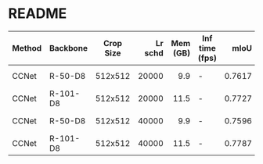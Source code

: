 # README
| Method | Backbone | Crop Size | Lr schd | Mem (GB) | Inf time (fps) |  mIoU  | mIoU(multi scale) |                                                                                                                                                                                        download                                                                                                                                                                                        |
|--------|----------|-----------|--------:|---------:|----------------|-------:|-------------------|----------------------------------------------------------------------------------------------------------------------------------------------------------------------------------------------------------------------------------------------------------------------------------------------------------------------------------------------------------------------------------------|
| CCNet  | R-50-D8  | 512x512   |   20000 |      9.9 | -              | 0.7617 | -                 | [model](https://open-mmlab.s3.ap-northeast-2.amazonaws.com/mmsegmentation/models/ccnet/ccnet_r50-d8_512x512_20k_voc12aug/ccnet_r50-d8_512x512_20k_voc12aug_20200617_193212-fad81784.pth) &#124; [log](https://open-mmlab.s3.ap-northeast-2.amazonaws.com/mmsegmentation/models/ccnet/ccnet_r50-d8_512x512_20k_voc12aug/ccnet_r50-d8_512x512_20k_voc12aug_20200617_193212.log.json)     |
| CCNet  | R-101-D8 | 512x512   |   20000 |     11.5 | -              | 0.7727 | -                 | [model](https://open-mmlab.s3.ap-northeast-2.amazonaws.com/mmsegmentation/models/ccnet/ccnet_r101-d8_512x512_20k_voc12aug/ccnet_r101-d8_512x512_20k_voc12aug_20200617_193212-0007b61d.pth) &#124; [log](https://open-mmlab.s3.ap-northeast-2.amazonaws.com/mmsegmentation/models/ccnet/ccnet_r101-d8_512x512_20k_voc12aug/ccnet_r101-d8_512x512_20k_voc12aug_20200617_193212.log.json) |
| CCNet  | R-50-D8  | 512x512   |   40000 |      9.9 | -              | 0.7596 | -                 | [model](https://open-mmlab.s3.ap-northeast-2.amazonaws.com/mmsegmentation/models/ccnet/ccnet_r50-d8_512x512_40k_voc12aug/ccnet_r50-d8_512x512_40k_voc12aug_20200613_232127-c2a15f02.pth) &#124; [log](https://open-mmlab.s3.ap-northeast-2.amazonaws.com/mmsegmentation/models/ccnet/ccnet_r50-d8_512x512_40k_voc12aug/ccnet_r50-d8_512x512_40k_voc12aug_20200613_232127.log.json)     |
| CCNet  | R-101-D8 | 512x512   |   40000 |     11.5 | -              | 0.7787 | -                 | [model](https://open-mmlab.s3.ap-northeast-2.amazonaws.com/mmsegmentation/models/ccnet/ccnet_r101-d8_512x512_40k_voc12aug/ccnet_r101-d8_512x512_40k_voc12aug_20200613_232127-c30da577.pth) &#124; [log](https://open-mmlab.s3.ap-northeast-2.amazonaws.com/mmsegmentation/models/ccnet/ccnet_r101-d8_512x512_40k_voc12aug/ccnet_r101-d8_512x512_40k_voc12aug_20200613_232127.log.json) |
